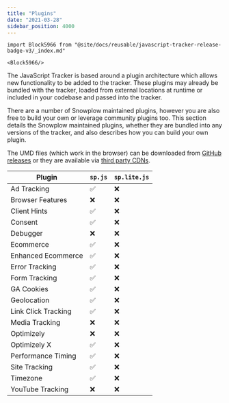 ```yaml
---
title: "Plugins"
date: "2021-03-28"
sidebar_position: 4000
---
```


```mdx-code-block
import Block5966 from "@site/docs/reusable/javascript-tracker-release-badge-v3/_index.md"

<Block5966/>
```

The JavaScript Tracker is based around a plugin architecture which allows new functionality to be added to the tracker. These plugins may already be bundled with the tracker, loaded from external locations at runtime or included in your codebase and passed into the tracker.

There are a number of Snowplow maintained plugins, however you are also free to build your own or leverage community plugins too. This section details the Snowplow maintained plugins, whether they are bundled into any versions of the tracker, and also describes how you can build your own plugin.

The UMD files (which work in the browser) can be downloaded from [GitHub releases](https://github.com/snowplow/snowplow-javascript-tracker/releases) or they are available via [third party CDNs](/docs/collecting-data/collecting-from-own-applications/javascript-trackers/javascript-tracker/third-party-cdn-hosting/index.md).

| Plugin | `sp.js` | `sp.lite.js` |
| --- | --- | --- |
| Ad Tracking | ✅ | ❌ |
| Browser Features | ❌ | ❌ |
| Client Hints | ✅ | ❌ |
| Consent | ✅ | ❌ |
| Debugger | ❌ | ❌ |
| Ecommerce | ✅ | ❌ |
| Enhanced Ecommerce | ✅ | ❌ |
| Error Tracking | ✅ | ❌ |
| Form Tracking | ✅ | ❌ |
| GA Cookies | ✅ | ❌ |
| Geolocation | ✅ | ❌ |
| Link Click Tracking | ✅ | ❌ |
| Media Tracking | ❌ | ❌ |
| Optimizely | ❌ | ❌ |
| Optimizely X | ✅ | ❌ |
| Performance Timing | ✅ | ❌ |
| Site Tracking | ✅ | ❌ |
| Timezone | ✅ | ❌ |
| YouTube Tracking | ❌ | ❌ |
